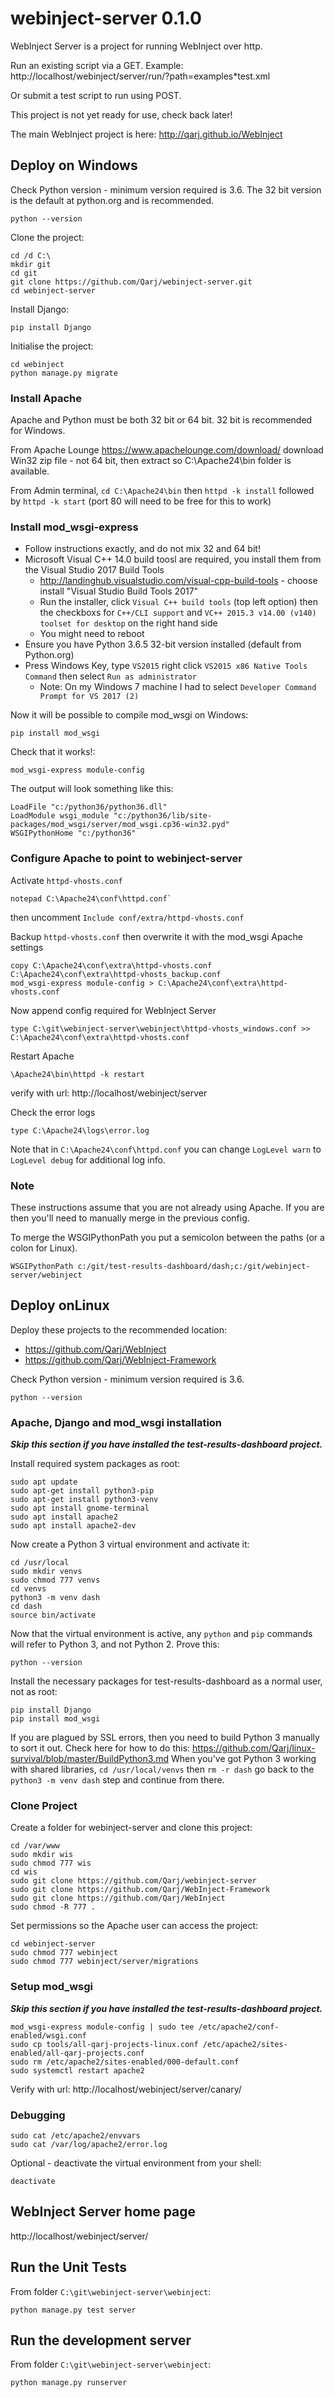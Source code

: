 # webinject-server 0.1.0

WebInject Server is a project for running WebInject over http.

Run an existing script via a GET. Example: http://localhost/webinject/server/run/?path=examples*test.xml

Or submit a test script to run using POST.

This project is not yet ready for use, check back later!

The main WebInject project is here: http://qarj.github.io/WebInject

## Deploy on Windows

Check Python version - minimum version required is 3.6.
The 32 bit version is the default at python.org and is recommended.
```
python --version
```

Clone the project:
```
cd /d C:\
mkdir git
cd git
git clone https://github.com/Qarj/webinject-server.git
cd webinject-server
```

Install Django:
```
pip install Django
```

Initialise the project:
```
cd webinject
python manage.py migrate
```
### Install Apache

Apache and Python must be both 32 bit or 64 bit. 32 bit is recommended for Windows.

From Apache Lounge https://www.apachelounge.com/download/ download Win32 zip file - not 64 bit, then extract so C:\Apache24\bin folder is available.

From Admin terminal, `cd C:\Apache24\bin` then `httpd -k install` followed by `httpd -k start` (port 80 will need to be free for this to work)

### Install mod_wsgi-express

- Follow instructions exactly, and do not mix 32 and 64 bit!
- Microsoft Visual C++ 14.0 build toosl are required, you install them from the Visual Studio 2017 Build Tools
    - http://landinghub.visualstudio.com/visual-cpp-build-tools - choose install "Visual Studio Build Tools 2017"
    - Run the installer, click `Visual C++ build tools` (top left option) then the checkboxs for `C++/CLI support` and `VC++ 2015.3 v14.00 (v140) toolset for desktop` on the right hand side
    - You might need to reboot
- Ensure you have Python 3.6.5 32-bit version installed (default from Python.org)
- Press Windows Key, type `VS2015` right click `VS2015 x86 Native Tools Command` then select `Run as administrator`
    - Note: On my Windows 7 machine I had to select `Developer Command Prompt for VS 2017 (2)`

Now it will be possible to compile mod_wsgi on Windows:
```
pip install mod_wsgi
```

Check that it works!:
```
mod_wsgi-express module-config
```

The output will look something like this:
```
LoadFile "c:/python36/python36.dll"
LoadModule wsgi_module "c:/python36/lib/site-packages/mod_wsgi/server/mod_wsgi.cp36-win32.pyd"
WSGIPythonHome "c:/python36"
```

### Configure Apache to point to webinject-server

Activate `httpd-vhosts.conf`
```
notepad C:\Apache24\conf\httpd.conf`
```
then uncomment `Include conf/extra/httpd-vhosts.conf`

Backup `httpd-vhosts.conf` then overwrite it with the mod_wsgi Apache settings
```
copy C:\Apache24\conf\extra\httpd-vhosts.conf C:\Apache24\conf\extra\httpd-vhosts_backup.conf
mod_wsgi-express module-config > C:\Apache24\conf\extra\httpd-vhosts.conf
```

Now append config required for WebInject Server
```
type C:\git\webinject-server\webinject\httpd-vhosts_windows.conf >> C:\Apache24\conf\extra\httpd-vhosts.conf
```

Restart Apache
```
\Apache24\bin\httpd -k restart
```

verify with url: http://localhost/webinject/server

Check the error logs
```
type C:\Apache24\logs\error.log
```

Note that in `C:\Apache24\conf\httpd.conf` you can change `LogLevel warn` to `LogLevel debug` for
additional log info.

### Note 

These instructions assume that you are not already using Apache. If you are then you'll
need to manually merge in the previous config.

To merge the WSGIPythonPath you put a semicolon between the paths (or a colon for Linux).

```
WSGIPythonPath c:/git/test-results-dashboard/dash;c:/git/webinject-server/webinject
```

## Deploy onLinux

Deploy these projects to the recommended location:
* https://github.com/Qarj/WebInject
* https://github.com/Qarj/WebInject-Framework


Check Python version - minimum version required is 3.6.
```
python --version
```
### Apache, Django and mod_wsgi installation

**_Skip this section if you have installed the test-results-dashboard project._**

Install required system packages as root:
```
sudo apt update
sudo apt-get install python3-pip
sudo apt-get install python3-venv
sudo apt install gnome-terminal
sudo apt install apache2
sudo apt install apache2-dev
```

Now create a Python 3 virtual environment and activate it:
```
cd /usr/local
sudo mkdir venvs
sudo chmod 777 venvs
cd venvs
python3 -m venv dash
cd dash
source bin/activate
```

Now that the virtual environment is active, any `python` and `pip` commands will
refer to Python 3, and not Python 2. Prove this:
```
python --version
```

Install the necessary packages for test-results-dashboard as a normal user, not as root:
```
pip install Django
pip install mod_wsgi
```
If you are plagued by SSL errors, then you need to build Python 3 manually to sort it out.
Check here for how to do this: https://github.com/Qarj/linux-survival/blob/master/BuildPython3.md
When you've got Python 3 working with shared libraries, `cd /usr/local/venvs` then `rm -r dash` go
back to the `python3 -m venv dash` step and continue from there.

### Clone Project

Create a folder for webinject-server and clone this project:
```
cd /var/www
sudo mkdir wis
sudo chmod 777 wis
cd wis
sudo git clone https://github.com/Qarj/webinject-server
sudo git clone https://github.com/Qarj/WebInject-Framework
sudo git clone https://github.com/Qarj/WebInject
sudo chmod -R 777 .
```

Set permissions so the Apache user can access the project:
```
cd webinject-server
sudo chmod 777 webinject
sudo chmod 777 webinject/server/migrations
```

### Setup mod_wsgi

**_Skip this section if you have installed the test-results-dashboard project._**

```
mod_wsgi-express module-config | sudo tee /etc/apache2/conf-enabled/wsgi.conf
sudo cp tools/all-qarj-projects-linux.conf /etc/apache2/sites-enabled/all-qarj-projects.conf
sudo rm /etc/apache2/sites-enabled/000-default.conf
sudo systemctl restart apache2
```
Verify with url: http://localhost/webinject/server/canary/

### Debugging

```
sudo cat /etc/apache2/envvars
sudo cat /var/log/apache2/error.log
```


Optional - deactivate the virtual environment from your shell:
```
deactivate
```

## WebInject Server home page

http://localhost/webinject/server/

## Run the Unit Tests

From folder `C:\git\webinject-server\webinject`:
```
python manage.py test server
```

## Run the development server

From folder `C:\git\webinject-server\webinject`:
```
python manage.py runserver
```

